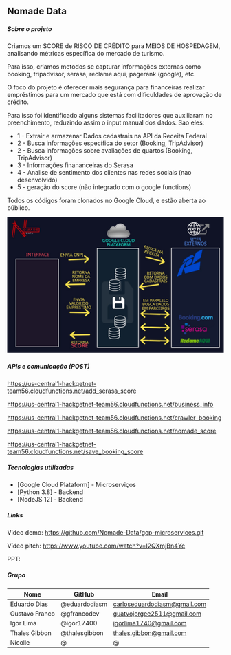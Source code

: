 ## Nomade Data

##### Sobre o projeto
Criamos um SCORE de RISCO DE CRÉDITO para MEIOS DE HOSPEDAGEM, analisando métricas específica do mercado de turismo.

Para isso, criamos metodos se capturar informações externas como booking, tripadvisor, serasa, reclame aqui, pagerank (google), etc.

O foco do projeto é oferecer mais segurança para financeiras realizar empréstimos para um mercado que está com dificuldades de aprovação de crédito.

Para isso foi identificado alguns sistemas facilitadores que auxiliaram no preenchimento, reduzindo assim o input manual dos dados. Sao eles:
* 1 - Extrair e armazenar Dados cadastrais na API da Receita Federal
* 2 - Busca informações específica do setor (Booking, TripAdvisor)
* 2 - Busca informações sobre avaliações de quartos (Booking, TripAdvisor)
* 3 - Informações finananceiras do Serasa
* 4 - Analise de sentimento dos clientes nas redes sociais (nao desenvolvido)
* 5 - geração do score (não integrado com o google functions)

Todos os códigos foram clonados no Google Cloud, e estão aberta ao público.

![Arq](/arq.jpg)

##### APIs e comunicação (POST)

https://us-central1-hackgetnet-team56.cloudfunctions.net/add_serasa_score

https://us-central1-hackgetnet-team56.cloudfunctions.net/business_info

https://us-central1-hackgetnet-team56.cloudfunctions.net/crawler_booking 

https://us-central1-hackgetnet-team56.cloudfunctions.net/nomade_score 

https://us-central1-hackgetnet-team56.cloudfunctions.net/save_booking_score 


##### Tecnologias utilizadas
* [Google Cloud Plataform] - Microserviços
* [Python 3.8] - Backend
* [NodeJS 12] - Backend


##### Links
Vídeo demo: https://github.com/Nomade-Data/gcp-microservices.git

Vídeo pitch: https://www.youtube.com/watch?v=I2QXmjBn4Yc

PPT: 


##### Grupo
| Nome | GitHub | Email
|---|---|---|
| Eduardo Dias |  @eduardodiasm | carloseduardodiasm@gmail.com |
| Gustavo Franco  | @gfrancodev  | guatvojorgee2511@gmail.com |
| Igor Lima | @igor17400 | igorlima1740@gmail.com |
| Thales Gibbon | @thalesgibbon | thales.gibbon@gmail.com |
| Nicolle | @  | @ |

